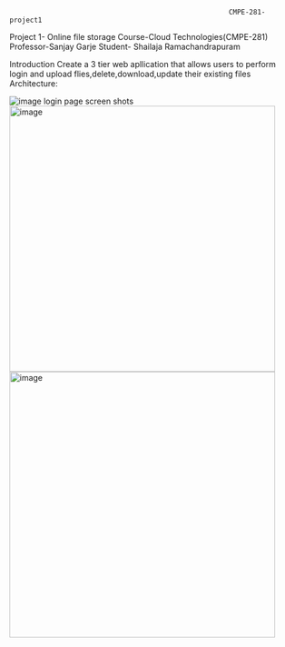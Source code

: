                                                           CMPE-281-project1
Project 1- Online file storage
Course-Cloud Technologies(CMPE-281)
Professor-Sanjay Garje
Student- Shailaja Ramachandrapuram

Introduction
  Create a 3 tier web apllication that allows users to perform login and upload flies,delete,download,update their existing files
Architecture:

![image](https://user-images.githubusercontent.com/111623287/196590515-19468242-4408-4923-9080-01c7dceba816.png)
login page screen shots
<img width="468" alt="image" src="https://user-images.githubusercontent.com/111623287/196600179-c6ef8e37-183b-4030-8d5f-8bde4872aeb7.png">
<img width="468" alt="image" src="https://user-images.githubusercontent.com/111623287/196600228-8d27f6de-2f19-430e-aa14-58c6d4f5b14f.png">
